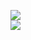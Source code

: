 [![](https://img.shields.io/badge/Made%20With-Github%20Spray-lightgrey.svg?style=for-the-badge&logo=github)](https://github.com/Annihil/github-spray#24449)  
[![](https://i.imgur.com/2DrTn0Z.gif)](https://github.com/Annihil/github-spray)